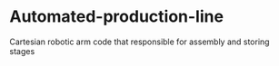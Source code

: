 # Automated-production-line
Cartesian robotic arm code that responsible for assembly and storing stages

